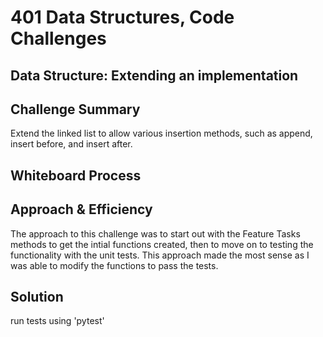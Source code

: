 # 401 Data Structures, Code Challenges

## Data Structure: Extending an implementation

<!-- - Work within the existing data structure implementation
- Create a new method within the class that solves the code challenge
  - Remember, you'll have access to `self` within your class methods
- Tests
  - You will have folder named `tests` and within it, a test file called `test_[data_structure].py`
    - i.e. `tests/test_linked_list.py`
    - Add to the tests written for this data structure to cover your new method(s) -->

## Challenge Summary

Extend the linked list to allow various insertion methods, such as append, insert before, and insert after.

## Whiteboard Process
<!-- Embedded whiteboard image -->

## Approach & Efficiency

The approach to this challenge was to start out with the Feature Tasks methods to get the intial functions created, then to move on to testing the functionality with the unit tests. This approach made the most sense as I was able to modify the functions to pass the tests.
<!-- What approach did you take? Why? What is the Big O space/time for this approach? -->

## Solution

run tests using 'pytest'
